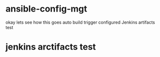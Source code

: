 # ansible-config-mgt
okay lets see how this goes
auto build trigger configured
Jenkins artifacts test
# jenkins arctifacts test
